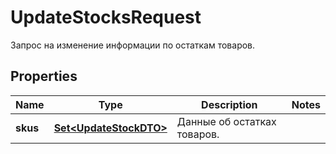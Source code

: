 

# UpdateStocksRequest

Запрос на изменение информации по остаткам товаров.

## Properties

Name | Type | Description | Notes
------------ | ------------- | ------------- | -------------
**skus** | [**Set&lt;UpdateStockDTO&gt;**](UpdateStockDTO.md) | Данные об остатках товаров.  | 




